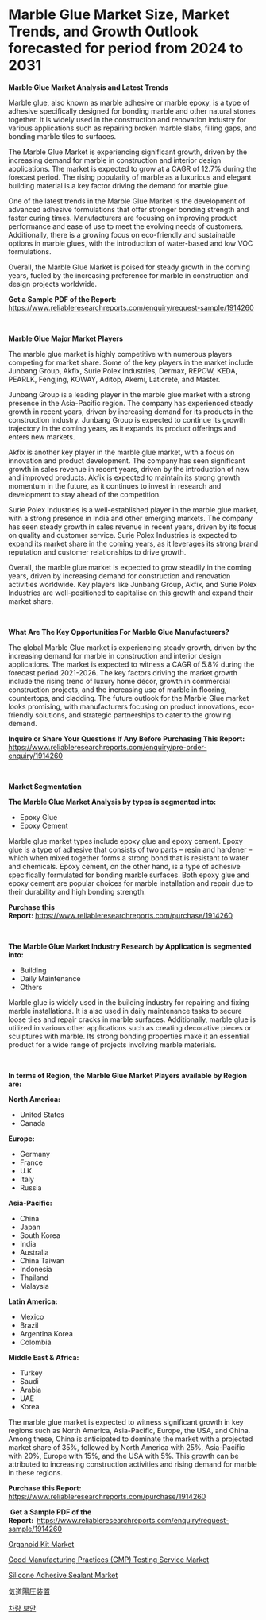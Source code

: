 <p><h1>Marble Glue Market Size, Market Trends, and Growth Outlook forecasted for period from 2024 to 2031</h1></p><p><strong>Marble Glue Market Analysis and Latest Trends</strong></p>
<p><p>Marble glue, also known as marble adhesive or marble epoxy, is a type of adhesive specifically designed for bonding marble and other natural stones together. It is widely used in the construction and renovation industry for various applications such as repairing broken marble slabs, filling gaps, and bonding marble tiles to surfaces.</p><p>The Marble Glue Market is experiencing significant growth, driven by the increasing demand for marble in construction and interior design applications. The market is expected to grow at a CAGR of 12.7% during the forecast period. The rising popularity of marble as a luxurious and elegant building material is a key factor driving the demand for marble glue.</p><p>One of the latest trends in the Marble Glue Market is the development of advanced adhesive formulations that offer stronger bonding strength and faster curing times. Manufacturers are focusing on improving product performance and ease of use to meet the evolving needs of customers. Additionally, there is a growing focus on eco-friendly and sustainable options in marble glues, with the introduction of water-based and low VOC formulations.</p><p>Overall, the Marble Glue Market is poised for steady growth in the coming years, fueled by the increasing preference for marble in construction and design projects worldwide.</p></p>
<p><strong>Get a Sample PDF of the Report:&nbsp;</strong> <a href="https://www.reliableresearchreports.com/enquiry/request-sample/1914260">https://www.reliableresearchreports.com/enquiry/request-sample/1914260</a></p>
<p>&nbsp;</p>
<p><strong>Marble Glue Major Market Players</strong></p>
<p><p>The marble glue market is highly competitive with numerous players competing for market share. Some of the key players in the market include Junbang Group, Akfix, Surie Polex Industries, Dermax, REPOW, KEDA, PEARLK, Fengjing, KOWAY, Aditop, Akemi, Laticrete, and Master.</p><p>Junbang Group is a leading player in the marble glue market with a strong presence in the Asia-Pacific region. The company has experienced steady growth in recent years, driven by increasing demand for its products in the construction industry. Junbang Group is expected to continue its growth trajectory in the coming years, as it expands its product offerings and enters new markets.</p><p>Akfix is another key player in the marble glue market, with a focus on innovation and product development. The company has seen significant growth in sales revenue in recent years, driven by the introduction of new and improved products. Akfix is expected to maintain its strong growth momentum in the future, as it continues to invest in research and development to stay ahead of the competition.</p><p>Surie Polex Industries is a well-established player in the marble glue market, with a strong presence in India and other emerging markets. The company has seen steady growth in sales revenue in recent years, driven by its focus on quality and customer service. Surie Polex Industries is expected to expand its market share in the coming years, as it leverages its strong brand reputation and customer relationships to drive growth.</p><p>Overall, the marble glue market is expected to grow steadily in the coming years, driven by increasing demand for construction and renovation activities worldwide. Key players like Junbang Group, Akfix, and Surie Polex Industries are well-positioned to capitalise on this growth and expand their market share.</p></p>
<p>&nbsp;</p>
<p><strong>What Are The Key Opportunities For Marble Glue Manufacturers?</strong></p>
<p><p>The global Marble Glue market is experiencing steady growth, driven by the increasing demand for marble in construction and interior design applications. The market is expected to witness a CAGR of 5.8% during the forecast period 2021-2026. The key factors driving the market growth include the rising trend of luxury home décor, growth in commercial construction projects, and the increasing use of marble in flooring, countertops, and cladding. The future outlook for the Marble Glue market looks promising, with manufacturers focusing on product innovations, eco-friendly solutions, and strategic partnerships to cater to the growing demand.</p></p>
<p><strong>Inquire or Share Your Questions If Any Before Purchasing This Report:</strong> <a href="https://www.reliableresearchreports.com/enquiry/pre-order-enquiry/1914260">https://www.reliableresearchreports.com/enquiry/pre-order-enquiry/1914260</a></p>
<p>&nbsp;</p>
<p><strong>Market Segmentation</strong></p>
<p><strong>The Marble Glue Market Analysis by types is segmented into:</strong></p>
<p><ul><li>Epoxy Glue</li><li>Epoxy Cement</li></ul></p>
<p><p>Marble glue market types include epoxy glue and epoxy cement. Epoxy glue is a type of adhesive that consists of two parts – resin and hardener – which when mixed together forms a strong bond that is resistant to water and chemicals. Epoxy cement, on the other hand, is a type of adhesive specifically formulated for bonding marble surfaces. Both epoxy glue and epoxy cement are popular choices for marble installation and repair due to their durability and high bonding strength.</p></p>
<p><strong>Purchase this Report:&nbsp;</strong><a href="https://www.reliableresearchreports.com/purchase/1914260">https://www.reliableresearchreports.com/purchase/1914260</a></p>
<p>&nbsp;</p>
<p><strong>The Marble Glue Market Industry Research by Application is segmented into:</strong></p>
<p><ul><li>Building</li><li>Daily Maintenance</li><li>Others</li></ul></p>
<p><p>Marble glue is widely used in the building industry for repairing and fixing marble installations. It is also used in daily maintenance tasks to secure loose tiles and repair cracks in marble surfaces. Additionally, marble glue is utilized in various other applications such as creating decorative pieces or sculptures with marble. Its strong bonding properties make it an essential product for a wide range of projects involving marble materials.</p></p>
<p>&nbsp;</p>
<p><strong>In terms of Region, the Marble Glue Market Players available by Region are:</strong></p>
<p>
    <p> <strong> North America: </strong>
        <ul>
            <li>United States</li>
            <li>Canada</li>
        </ul>
        </p> 
    <p> <strong> Europe: </strong>
        <ul>
            <li>Germany</li>
            <li>France</li>
            <li>U.K.</li>
            <li>Italy</li>
            <li>Russia</li>
        </ul>
        </p> 
    <p> <strong> Asia-Pacific: </strong>
        <ul>
            <li>China</li>
            <li>Japan</li>
            <li>South Korea</li>
            <li>India</li>
            <li>Australia</li>
            <li>China Taiwan</li>
            <li>Indonesia</li>
            <li>Thailand</li>
            <li>Malaysia</li>
        </ul>
        </p> 
    <p> <strong> Latin America: </strong>
        <ul>
            <li>Mexico</li>
            <li>Brazil</li>
            <li>Argentina Korea</li>
            <li>Colombia</li>
        </ul>
        </p> 
    <p> <strong> Middle East & Africa: </strong>
        <ul>
            <li>Turkey</li>
            <li>Saudi</li>
            <li>Arabia</li>
            <li>UAE</li>
            <li>Korea</li>
        </ul>
    </p>
    </p>
<p><p>The marble glue market is expected to witness significant growth in key regions such as North America, Asia-Pacific, Europe, the USA, and China. Among these, China is anticipated to dominate the market with a projected market share of 35%, followed by North America with 25%, Asia-Pacific with 20%, Europe with 15%, and the USA with 5%. This growth can be attributed to increasing construction activities and rising demand for marble in these regions.</p></p>
<p><strong>Purchase this Report: </strong><a href="https://www.reliableresearchreports.com/purchase/1914260">https://www.reliableresearchreports.com/purchase/1914260</a></p>
<p>&nbsp;<strong>Get a Sample PDF of the Report:&nbsp;&nbsp;</strong><a href="https://www.reliableresearchreports.com/enquiry/request-sample/1914260">https://www.reliableresearchreports.com/enquiry/request-sample/1914260</a></p>
<p><strong></strong></p>
<p><p><a href="https://issuu.com/reportprime-2/docs/organoid-kit-market-size-2030.pptx">Organoid Kit Market</a></p><p><a href="https://issuu.com/reportprime-2/docs/good-manufacturing-practices-gmp-testing-service-m">Good Manufacturing Practices (GMP) Testing Service Market</a></p><p><a href="https://github.com/okotobwrhuteie/Market-Research-Report-List-1/blob/main/silicone-adhesive-sealant-market.md">Silicone Adhesive Sealant Market</a></p><p><a href="https://github.com/ycmtqqhvk3273/Market-Research-Report-List-1/blob/main/6418159192824.md">気道陽圧装置</a></p><p><a href="https://github.com/lkwggful07722/Market-Research-Report-List-1/blob/main/9098635192549.md">차량 보안</a></p></p>